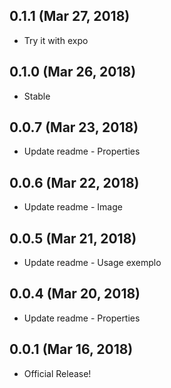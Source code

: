 ## 0.1.1 (Mar 27, 2018)

* Try it with expo

## 0.1.0 (Mar 26, 2018)

* Stable

## 0.0.7 (Mar 23, 2018)

* Update readme - Properties

## 0.0.6 (Mar 22, 2018)

* Update readme - Image

## 0.0.5 (Mar 21, 2018)

* Update readme - Usage exemplo

## 0.0.4 (Mar 20, 2018)

* Update readme - Properties

## 0.0.1 (Mar 16, 2018)

* Official Release!
